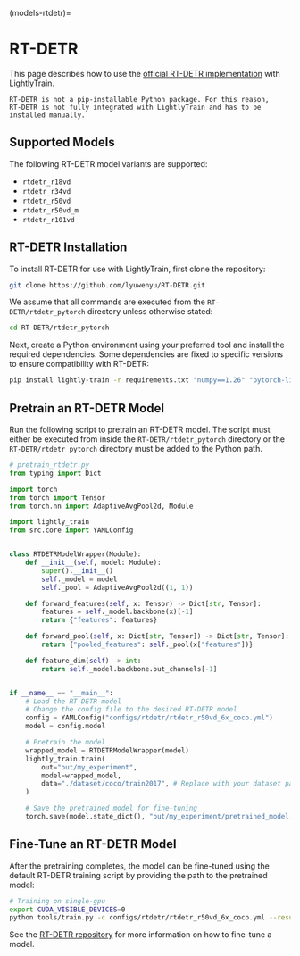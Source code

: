 (models-rtdetr)=

# RT-DETR

This page describes how to use the [official RT-DETR implementation](https://github.com/lyuwenyu/RT-DETR)
with LightlyTrain.

```{note}
RT-DETR is not a pip-installable Python package. For this reason,
RT-DETR is not fully integrated with LightlyTrain and has to be
installed manually.
```

## Supported Models

The following RT-DETR model variants are supported:

- `rtdetr_r18vd`
- `rtdetr_r34vd`
- `rtdetr_r50vd`
- `rtdetr_r50vd_m`
- `rtdetr_r101vd`

## RT-DETR Installation

To install RT-DETR for use with LightlyTrain, first clone the repository:

```bash
git clone https://github.com/lyuwenyu/RT-DETR.git
```

We assume that all commands are executed from the `RT-DETR/rtdetr_pytorch` directory
unless otherwise stated:

```bash
cd RT-DETR/rtdetr_pytorch
```

Next, create a Python environment using your preferred tool and install the required dependencies.
Some dependencies are fixed to specific versions to ensure compatibility with RT-DETR:

```bash
pip install lightly-train -r requirements.txt "numpy==1.26" "pytorch-lightning==2.1.0" pycocotools
```

## Pretrain an RT-DETR Model

Run the following script to pretrain an RT-DETR model. The script must either
be executed from inside the `RT-DETR/rtdetr_pytorch` directory or the
`RT-DETR/rtdetr_pytorch` directory must be added to the Python path.

```python
# pretrain_rtdetr.py
from typing import Dict

import torch
from torch import Tensor
from torch.nn import AdaptiveAvgPool2d, Module

import lightly_train
from src.core import YAMLConfig


class RTDETRModelWrapper(Module):
    def __init__(self, model: Module):
        super().__init__()
        self._model = model
        self._pool = AdaptiveAvgPool2d((1, 1))

    def forward_features(self, x: Tensor) -> Dict[str, Tensor]:
        features = self._model.backbone(x)[-1]
        return {"features": features}

    def forward_pool(self, x: Dict[str, Tensor]) -> Dict[str, Tensor]:
        return {"pooled_features": self._pool(x["features"])}

    def feature_dim(self) -> int:
        return self._model.backbone.out_channels[-1]


if __name__ == "__main__":
    # Load the RT-DETR model
    # Change the config file to the desired RT-DETR model
    config = YAMLConfig("configs/rtdetr/rtdetr_r50vd_6x_coco.yml")
    model = config.model

    # Pretrain the model
    wrapped_model = RTDETRModelWrapper(model)
    lightly_train.train(
        out="out/my_experiment",
        model=wrapped_model,
        data="./dataset/coco/train2017", # Replace with your dataset path.
    )

    # Save the pretrained model for fine-tuning
    torch.save(model.state_dict(), "out/my_experiment/pretrained_model.pt")
```

## Fine-Tune an RT-DETR Model

After the pretraining completes, the model can be fine-tuned using the default
RT-DETR training script by providing the path to the pretrained model:

```bash
# Training on single-gpu
export CUDA_VISIBLE_DEVICES=0
python tools/train.py -c configs/rtdetr/rtdetr_r50vd_6x_coco.yml --resume out/my_experiment/pretrained_model.pt
```

See the [RT-DETR repository](https://github.com/lyuwenyu/RT-DETR/tree/main/rtdetr_pytorch)
for more information on how to fine-tune a model.
